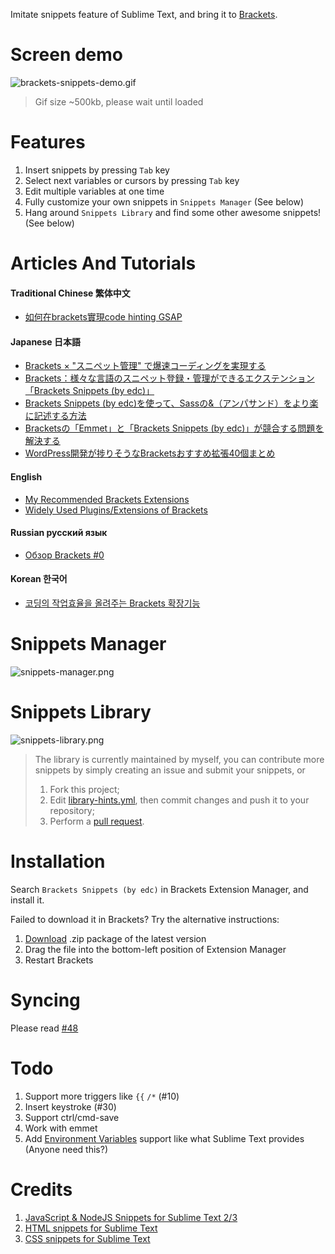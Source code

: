 Imitate snippets feature of Sublime Text, and bring it to [Brackets](http://brackets.io/).

# Screen demo
![brackets-snippets-demo.gif](http://edwardchu.org/assets/images/brackets-snippets-demo.gif "Demo gif of the extension")
> Gif size ~500kb, please wait until loaded

# Features
1. Insert snippets by pressing `Tab` key
2. Select next variables or cursors by pressing `Tab` key
3. Edit multiple variables at one time
4. Fully customize your own snippets in `Snippets Manager` (See below)
5. Hang around `Snippets Library` and find some other awesome snippets! (See below)

# Articles And Tutorials
#### Traditional Chinese 繁体中文
- [如何在brackets實現code hinting GSAP](http://www.deartet.com/29487/%E5%A6%82%E4%BD%95%E5%9C%A8brackets%E5%AF%A6%E7%8F%BEcode-hinting-gsap)

#### Japanese 日本語
- [Brackets × "スニペット管理" で爆速コーディングを実現する](http://qiita.com/assialiholic/items/c6d12a829f87f8d5fdab)
- [Brackets：様々な言語のスニペット登録・管理ができるエクステンション「Brackets Snippets (by edc)」](http://www.nxworld.net/services-resource/brackets-extension-brackets-snippets-by-edc.html)
- [Brackets Snippets (by edc)を使って、Sassの&（アンパサンド）をより楽に記述する方法](http://www.nxworld.net/services-resource/brackets-easy-use-sass-ampersand-pseudo-classes.html)
- [Bracketsの「Emmet」と「Brackets Snippets (by edc)」が競合する問題を解決する](https://jugedred.net/2015/12/14/200424)
- [WordPress開発が捗りそうなBracketsおすすめ拡張40個まとめ](http://nelog.jp/brackets-extensions)

#### English
- [My Recommended Brackets Extensions](https://johnpapa.net/my-recommended-brackets-extensions/)
- [Widely Used Plugins/Extensions of Brackets](http://parthhdave.blogspot.com/2016/10/widely-used-pluginsextensions-of.html)

#### Russian русский язык
- [Обзор Brackets #0](https://youtu.be/o-uMp8HITHE?t=7m19s)

#### Korean 한국어
- [코딩의 작업효율을 올려주는 Brackets 확장기능](http://sapjil.net/brackets-extension/#t12)

# Snippets Manager
![snippets-manager.png](http://edwardchu.org/assets/images/snippets-manager@2x.png "Snippets Manager Screenshot")

# Snippets Library
![snippets-library.png](https://cloud.githubusercontent.com/assets/6262943/6541326/fdf7a3f8-c503-11e4-8a3d-c3f726b38218.png "Snippets Library Screenshot")
> The library is currently maintained by myself, you can contribute more snippets by simply creating an issue and submit your snippets, or
> 
> 1. Fork this project;
> 2. Edit [library-hints.yml](https://github.com/chuyik/brackets-snippets/blob/master/library-hints.yml), then commit changes and push it to your repository;
> 3. Perform a [pull request](https://github.com/chuyik/brackets-snippets/pulls).

# Installation
Search `Brackets Snippets (by edc)` in Brackets Extension Manager, and install it.

Failed to download it in Brackets? Try the alternative instructions:

1. [Download](http://brackets.dnbard.com/extension/edc.brackets-snippets) .zip package of the latest version
2. Drag the file into the bottom-left position of Extension Manager
3. Restart Brackets

# Syncing
Please read [#48](https://github.com/chuyik/brackets-snippets/issues/48)

# Todo
1. Support more triggers like `{{`  `/*` (#10)
2. Insert keystroke (#30)
3. Support ctrl/cmd-save
4. Work with emmet
5. Add [Environment Variables](http://docs.sublimetext.info/en/latest/extensibility/snippets.html#environment-variables) support like what Sublime Text provides (Anyone need this?)

# Credits
1. [JavaScript & NodeJS Snippets for Sublime Text 2/3](https://github.com/zenorocha/sublime-javascript-snippets)
2. [HTML snippets for Sublime Text](https://github.com/joshnh/HTML-Snippets)
3. [CSS snippets for Sublime Text](https://github.com/joshnh/CSS-Snippets)
